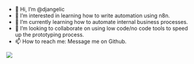 - 👋 Hi, I’m @djangelic
- 👀 I’m interested in learning how to write automation using n8n. 
- 🌱 I’m currently learning how to automate internal business processes.
- 💞️ I’m looking to collaborate on using low code/no code tools to speed up the prototyping process. 
- 📫 How to reach me: Message me on Github.


![](https://komarev.com/ghpvc/?username=djangelic)
<!---
djangelic/djangelic is a ✨ special ✨ repository because its `README.md` (this file) appears on your GitHub profile.
You can click the Preview link to take a look at your changes.
--->
